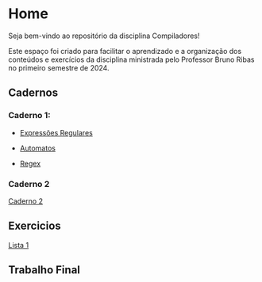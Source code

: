 # Home

Seja bem-vindo ao repositório da disciplina Compiladores!

Este espaço foi criado para facilitar o aprendizado e a organização dos conteúdos e exercícios da disciplina ministrada pelo Professor Bruno Ribas no primeiro semestre de 2024.

## Cadernos

### Caderno 1:

- [Expressões Regulares](./docs/Caderno/Caderno1/expressoesRegulares.md)

- [Automatos](./docs/Caderno/Caderno1/automatos.md)

- [Regex](./docs/Caderno/Caderno1/regex.md)


### Caderno 2

[Caderno 2]()

## Exercicios

[Lista 1]()

## Trabalho Final